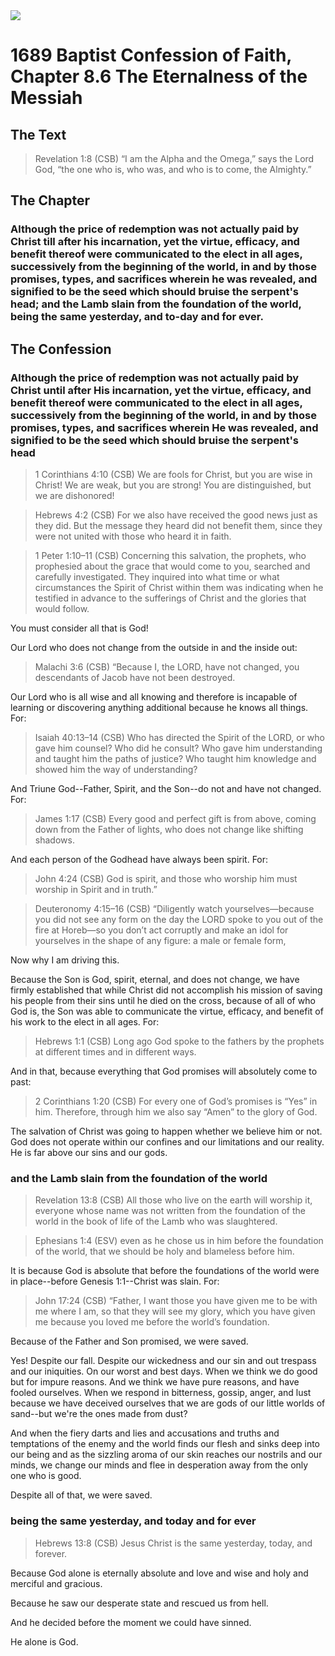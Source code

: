 <img class="intro-right" src="/images/art-1689.png">

# 1689 Baptist Confession of Faith, Chapter 8.6 The Eternalness of the Messiah

## The Text

>Revelation 1:8 (CSB) “I am the Alpha and the Omega,” says the Lord God, “the one who is, who was, and who is to come, the Almighty.”

## The Chapter

### Although the price of redemption was not actually paid by Christ till after his incarnation, yet the virtue, efficacy, and benefit thereof were communicated to the elect in all ages, successively from the beginning of the world, in and by those promises, types, and sacrifices wherein he was revealed, and signified to be the seed which should bruise the serpent's head; and the Lamb slain from the foundation of the world, being the same yesterday, and to-day and for ever.

## The Confession

### Although the price of redemption was not actually paid by Christ until after His incarnation, yet the virtue, efficacy, and benefit thereof were communicated to the elect in all ages, successively from the beginning of the world, in and by those promises, types, and sacrifices wherein He was revealed, and signified to be the seed which should bruise the serpent's head

>1 Corinthians 4:10 (CSB) We are fools for Christ, but you are wise in Christ! We are weak, but you are strong! You are distinguished, but we are dishonored!

>Hebrews 4:2 (CSB) For we also have received the good news just as they did. But the message they heard did not benefit them, since they were not united with those who heard it in faith.

>1 Peter 1:10–11 (CSB) Concerning this salvation, the prophets, who prophesied about the grace that would come to you, searched and carefully investigated. They inquired into what time or what circumstances the Spirit of Christ within them was indicating when he testified in advance to the sufferings of Christ and the glories that would follow.

You must consider all that is God!

Our Lord who does not change from the outside in and the inside out:

>Malachi 3:6 (CSB) “Because I, the LORD, have not changed, you descendants of Jacob have not been destroyed.

Our Lord who is all wise and all knowing and therefore is incapable of learning or discovering anything additional because he knows all things. For:

>Isaiah 40:13–14 (CSB) Who has directed the Spirit of the LORD, or who gave him counsel? Who did he consult? Who gave him understanding and taught him the paths of justice? Who taught him knowledge and showed him the way of understanding?

And Triune God--Father, Spirit, and the Son--do not and have not changed. For:

>James 1:17 (CSB) Every good and perfect gift is from above, coming down from the Father of lights, who does not change like shifting shadows.

And each person of the Godhead have always been spirit. For:

>John 4:24 (CSB) God is spirit, and those who worship him must worship in Spirit and in truth.”

>Deuteronomy 4:15–16 (CSB) “Diligently watch yourselves—because you did not see any form on the day the LORD spoke to you out of the fire at Horeb—so you don’t act corruptly and make an idol for yourselves in the shape of any figure: a male or female form,

Now why I am driving this.

Because the Son is God, spirit, eternal, and does not change, we have firmly established that while Christ did not accomplish his mission of saving his people from their sins until he died on the cross, because of all of who God is, the Son was able to communicate the virtue, efficacy, and benefit of his work to the elect in all ages. For:

>Hebrews 1:1 (CSB) Long ago God spoke to the fathers by the prophets at different times and in different ways.

And in that, because everything that God promises will absolutely come to past:

>2 Corinthians 1:20 (CSB) For every one of God’s promises is “Yes” in him. Therefore, through him we also say “Amen” to the glory of God.

The salvation of Christ was going to happen whether we believe him or not. God does not operate within our confines and our limitations and our reality. He is far above our sins and our gods.

### and the Lamb slain from the foundation of the world

>Revelation 13:8 (CSB) All those who live on the earth will worship it, everyone whose name was not written from the foundation of the world in the book of life of the Lamb who was slaughtered.

>Ephesians 1:4 (ESV) even as he chose us in him before the foundation of the world, that we should be holy and blameless before him.

It is because God is absolute that before the foundations of the world were in place--before Genesis 1:1--Christ was slain. For:

>John 17:24 (CSB) “Father, I want those you have given me to be with me where I am, so that they will see my glory, which you have given me because you loved me before the world’s foundation.

Because of the Father and Son promised, we were saved. 

Yes! Despite our fall. Despite our wickedness and our sin and out trespass and our iniquities. On our worst and best days. When we think we do good but for impure reasons. And we think we have pure reasons, and have fooled ourselves. When we respond in bitterness, gossip, anger, and lust because we have deceived ourselves that we are gods of our little worlds of sand--but we're the ones made from dust?

And when the fiery darts and lies and accusations and truths and temptations of the enemy and the world finds our flesh and sinks deep into our being and as the sizzling aroma of our skin reaches our nostrils and our minds, we change our minds and flee in desperation away from the only one who is good.

Despite all of that, we were saved.

### being the same yesterday, and today and for ever

>Hebrews 13:8 (CSB) Jesus Christ is the same yesterday, today, and forever.

Because God alone is eternally absolute and love and wise and holy and merciful and gracious.

Because he saw our desperate state and rescued us from hell.

And he decided before the moment we could have sinned.

He alone is God.
